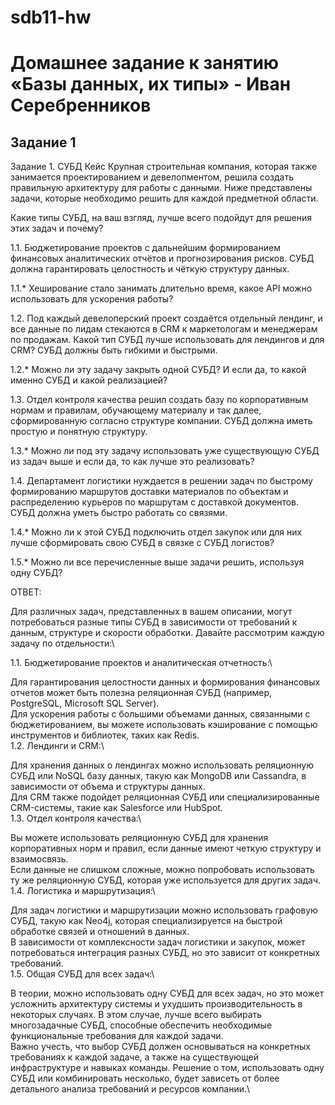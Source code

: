 # sdb11-hw
# Домашнее задание к занятию «Базы данных, их типы» - Иван Серебренников
## Задание 1
Задание 1. СУБД
Кейс
Крупная строительная компания, которая также занимается проектированием и девелопментом, решила создать правильную архитектуру для работы с данными. Ниже представлены задачи, которые необходимо решить для каждой предметной области.

Какие типы СУБД, на ваш взгляд, лучше всего подойдут для решения этих задач и почему?

1.1. Бюджетирование проектов с дальнейшим формированием финансовых аналитических отчётов и прогнозирования рисков. СУБД должна гарантировать целостность и чёткую структуру данных.

1.1.* Хеширование стало занимать длительно время, какое API можно использовать для ускорения работы?

1.2. Под каждый девелоперский проект создаётся отдельный лендинг, и все данные по лидам стекаются в CRM к маркетологам и менеджерам по продажам. Какой тип СУБД лучше использовать для лендингов и для CRM? СУБД должны быть гибкими и быстрыми.

1.2.* Можно ли эту задачу закрыть одной СУБД? И если да, то какой именно СУБД и какой реализацией?

1.3. Отдел контроля качества решил создать базу по корпоративным нормам и правилам, обучающему материалу и так далее, сформированную согласно структуре компании. СУБД должна иметь простую и понятную структуру.

1.3.* Можно ли под эту задачу использовать уже существующую СУБД из задач выше и если да, то как лучше это реализовать?

1.4. Департамент логистики нуждается в решении задач по быстрому формированию маршрутов доставки материалов по объектам и распределению курьеров по маршрутам с доставкой документов. СУБД должна уметь быстро работать со связями.

1.4.* Можно ли к этой СУБД подключить отдел закупок или для них лучше сформировать свою СУБД в связке с СУБД логистов?

1.5.* Можно ли все перечисленные выше задачи решить, используя одну СУБД?

ОТВЕТ:  

Для различных задач, представленных в вашем описании, могут потребоваться разные типы СУБД в зависимости от требований к данным, структуре и скорости обработки. Давайте рассмотрим каждую задачу по отдельности:\

1.1. Бюджетирование проектов и аналитическая отчетность:\

Для гарантирования целостности данных и формирования финансовых отчетов может быть полезна реляционная СУБД (например, PostgreSQL, Microsoft SQL Server).\
Для ускорения работы с большими объемами данных, связанными с бюджетированием, вы можете использовать кэширование с помощью инструментов и библиотек, таких как Redis.\
1.2. Лендинги и CRM:\

Для хранения данных о лендингах можно использовать реляционную СУБД или NoSQL базу данных, такую как MongoDB или Cassandra, в зависимости от объема и структуры данных.\
Для CRM также подойдет реляционная СУБД или специализированные CRM-системы, такие как Salesforce или HubSpot.\
1.3. Отдел контроля качества:\

Вы можете использовать реляционную СУБД для хранения корпоративных норм и правил, если данные имеют четкую структуру и взаимосвязь.\
Если данные не слишком сложные, можно попробовать использовать ту же реляционную СУБД, которая уже используется для других задач.\
1.4. Логистика и маршрутизация:\

Для задач логистики и маршрутизации можно использовать графовую СУБД, такую как Neo4j, которая специализируется на быстрой обработке связей и отношений в данных.\
В зависимости от комплексности задач логистики и закупок, может потребоваться интеграция разных СУБД, но это зависит от конкретных требований.\
1.5. Общая СУБД для всех задач:\

В теории, можно использовать одну СУБД для всех задач, но это может усложнить архитектуру системы и ухудшить производительность в некоторых случаях. В этом случае, лучше всего выбирать многозадачные СУБД, способные обеспечить необходимые функциональные требования для каждой задачи.\
Важно учесть, что выбор СУБД должен основываться на конкретных требованиях к каждой задаче, а также на существующей инфраструктуре и навыках команды. Решение о том, использовать одну СУБД или комбинировать несколько, будет зависеть от более детального анализа требований и ресурсов компании.\
